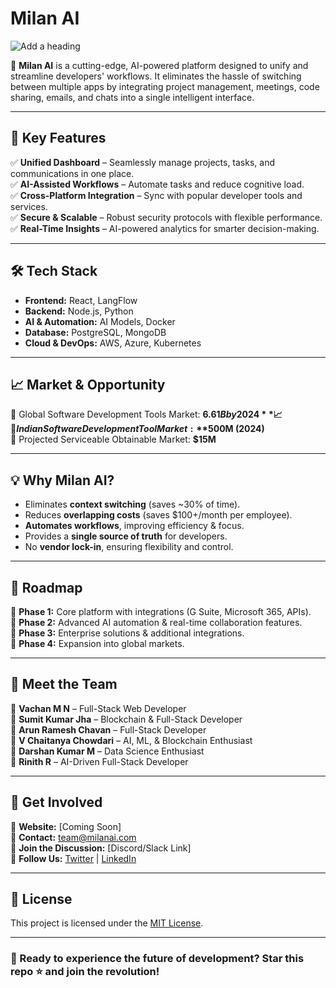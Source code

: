 # Milan AI

![Add a heading](https://github.com/user-attachments/assets/c7c54033-0f0b-42b7-bac0-8139f90f16c6)

🚀 **Milan AI** is a cutting-edge, AI-powered platform designed to unify and streamline developers' workflows. It eliminates the hassle of switching between multiple apps by integrating project management, meetings, code sharing, emails, and chats into a single intelligent interface.

---

## 🌟 Key Features

✅ **Unified Dashboard** – Seamlessly manage projects, tasks, and communications in one place.  
✅ **AI-Assisted Workflows** – Automate tasks and reduce cognitive load.  
✅ **Cross-Platform Integration** – Sync with popular developer tools and services.  
✅ **Secure & Scalable** – Robust security protocols with flexible performance.  
✅ **Real-Time Insights** – AI-powered analytics for smarter decision-making.  

---

## 🛠️ Tech Stack

- **Frontend:** React, LangFlow  
- **Backend:** Node.js, Python  
- **AI & Automation:** AI Models, Docker  
- **Database:** PostgreSQL, MongoDB  
- **Cloud & DevOps:** AWS, Azure, Kubernetes  

---

## 📈 Market & Opportunity

🔹 Global Software Development Tools Market: **$6.61B by 2024** 📈  
🔹 Indian Software Development Tool Market: **$500M (2024)**  
🔹 Projected Serviceable Obtainable Market: **$15M**  

---

## 💡 Why Milan AI?

- Eliminates **context switching** (saves ~30% of time).  
- Reduces **overlapping costs** (saves $100+/month per employee).  
- **Automates workflows**, improving efficiency & focus.  
- Provides a **single source of truth** for developers.  
- No **vendor lock-in**, ensuring flexibility and control.  

---

## 🎯 Roadmap

📌 **Phase 1:** Core platform with integrations (G Suite, Microsoft 365, APIs).  
📌 **Phase 2:** Advanced AI automation & real-time collaboration features.  
📌 **Phase 3:** Enterprise solutions & additional integrations.  
📌 **Phase 4:** Expansion into global markets.  

---

## 👥 Meet the Team

👤 **Vachan M N** – Full-Stack Web Developer  
👤 **Sumit Kumar Jha** – Blockchain & Full-Stack Developer  
👤 **Arun Ramesh Chavan** – Full-Stack Developer  
👤 **V Chaitanya Chowdari** – AI, ML, & Blockchain Enthusiast  
👤 **Darshan Kumar M** – Data Science Enthusiast  
👤 **Rinith R** – AI-Driven Full-Stack Developer  

---

## 🤝 Get Involved

🔗 **Website:** [Coming Soon]  
📧 **Contact:** team@milanai.com  
💬 **Join the Discussion:** [Discord/Slack Link]  
📌 **Follow Us:** [Twitter](https://twitter.com/milanai) | [LinkedIn](https://linkedin.com/company/milanai)  

---

## 📜 License

This project is licensed under the [MIT License](LICENSE).

---

### 🚀 Ready to experience the future of development? **Star this repo ⭐ and join the revolution!**
